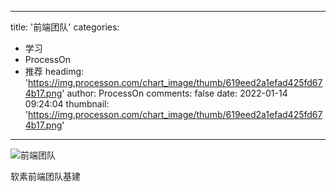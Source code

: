 
---
title: '前端团队'
categories: 
 - 学习
 - ProcessOn
 - 推荐
headimg: 'https://img.processon.com/chart_image/thumb/619eed2a1efad425fd674b17.png'
author: ProcessOn
comments: false
date: 2022-01-14 09:24:04
thumbnail: 'https://img.processon.com/chart_image/thumb/619eed2a1efad425fd674b17.png'
---

<div>   
<img class="thumb" alt="前端团队" src="https://img.processon.com/chart_image/thumb/619eed2a1efad425fd674b17.png" referrerpolicy="no-referrer">
<p>软素前端团队基建</p>  
</div>
            